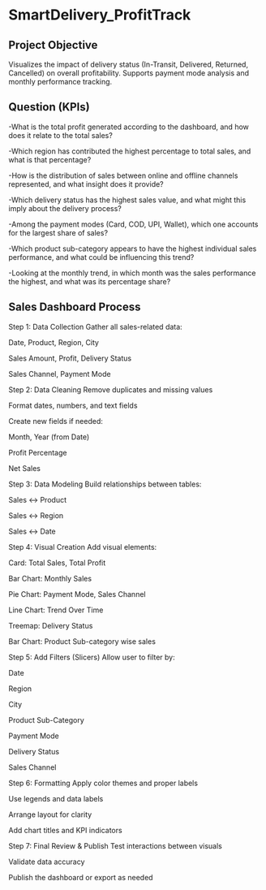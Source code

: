 # SmartDelivery_ProfitTrack

## Project Objective 
Visualizes the impact of delivery status (In-Transit, Delivered, Returned, Cancelled) on overall profitability. Supports payment mode analysis and monthly performance tracking.

## Question (KPIs)
-What is the total profit generated according to the dashboard, and how does it relate to the total sales?

-Which region has contributed the highest percentage to total sales, and what is that percentage?

-How is the distribution of sales between online and offline channels represented, and what insight does it provide?

-Which delivery status has the highest sales value, and what might this imply about the delivery process?

-Among the payment modes (Card, COD, UPI, Wallet), which one accounts for the largest share of sales?

-Which product sub-category appears to have the highest individual sales performance, and what could be influencing this trend?

-Looking at the monthly trend, in which month was the sales performance the highest, and what was its percentage share?

 ## Sales Dashboard Process
Step 1: Data Collection
Gather all sales-related data:

Date, Product, Region, City

Sales Amount, Profit, Delivery Status

Sales Channel, Payment Mode

Step 2: Data Cleaning
Remove duplicates and missing values

Format dates, numbers, and text fields

Create new fields if needed:

Month, Year (from Date)

Profit Percentage

Net Sales

Step 3: Data Modeling
Build relationships between tables:

Sales ↔ Product

Sales ↔ Region

Sales ↔ Date

Step 4: Visual Creation
Add visual elements:

Card: Total Sales, Total Profit

Bar Chart: Monthly Sales

Pie Chart: Payment Mode, Sales Channel

Line Chart: Trend Over Time

Treemap: Delivery Status

Bar Chart: Product Sub-category wise sales

Step 5: Add Filters (Slicers)
Allow user to filter by:

Date

Region

City

Product Sub-Category

Payment Mode

Delivery Status

Sales Channel

Step 6: Formatting
Apply color themes and proper labels

Use legends and data labels

Arrange layout for clarity

Add chart titles and KPI indicators

Step 7: Final Review & Publish
Test interactions between visuals

Validate data accuracy

Publish the dashboard or export as needed
